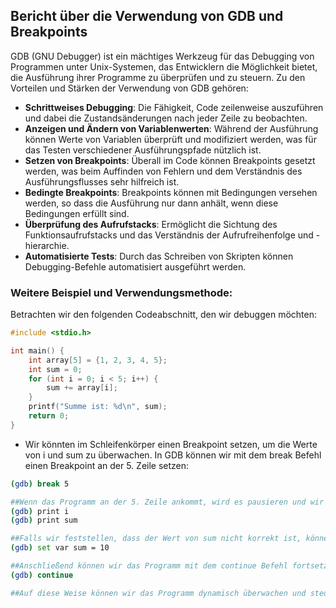 ## Bericht über die Verwendung von GDB und Breakpoints

GDB (GNU Debugger) ist ein mächtiges Werkzeug für das Debugging von Programmen unter Unix-Systemen, das Entwicklern die Möglichkeit bietet, die Ausführung ihrer Programme zu überprüfen und zu steuern. Zu den Vorteilen und Stärken der Verwendung von GDB gehören:

- **Schrittweises Debugging**: Die Fähigkeit, Code zeilenweise auszuführen und dabei die Zustandsänderungen nach jeder Zeile zu beobachten.
- **Anzeigen und Ändern von Variablenwerten**: Während der Ausführung können Werte von Variablen überprüft und modifiziert werden, was für das Testen verschiedener Ausführungspfade nützlich ist.
- **Setzen von Breakpoints**: Überall im Code können Breakpoints gesetzt werden, was beim Auffinden von Fehlern und dem Verständnis des Ausführungsflusses sehr hilfreich ist.
- **Bedingte Breakpoints**: Breakpoints können mit Bedingungen versehen werden, so dass die Ausführung nur dann anhält, wenn diese Bedingungen erfüllt sind.
- **Überprüfung des Aufrufstacks**: Ermöglicht die Sichtung des Funktionsaufrufstacks und das Verständnis der Aufrufreihenfolge und -hierarchie.
- **Automatisierte Tests**: Durch das Schreiben von Skripten können Debugging-Befehle automatisiert ausgeführt werden.

### Weitere Beispiel und Verwendungsmethode:

Betrachten wir den folgenden Codeabschnitt, den wir debuggen möchten:

```c
#include <stdio.h>

int main() {
    int array[5] = {1, 2, 3, 4, 5};
    int sum = 0;
    for (int i = 0; i < 5; i++) {
        sum += array[i];
    }
    printf("Summe ist: %d\n", sum);
    return 0;
}
```
* Wir könnten im Schleifenkörper einen Breakpoint setzen, um die Werte von i und sum zu überwachen. In GDB können wir mit dem break Befehl einen Breakpoint an der 5. Zeile setzen:

```bash
(gdb) break 5

##Wenn das Programm an der 5. Zeile ankommt, wird es pausieren und wir können mit dem print Befehl die Werte von i und sum überprüfen:
(gdb) print i
(gdb) print sum

##Falls wir feststellen, dass der Wert von sum nicht korrekt ist, können wir ihn ändern, ohne das Programm zu beenden:
(gdb) set var sum = 10

##Anschließend können wir das Programm mit dem continue Befehl fortsetzen:
(gdb) continue

##Auf diese Weise können wir das Programm dynamisch überwachen und steuern, ohne den Quellcode zu ändern, um Fehler effizienter zu finden und zu beheben.
```